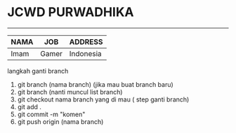 # JCWD PURWADHIKA
---

| NAMA | JOB | ADDRESS |
---------|--------|-------
| Imam | Gamer | Indonesia |

langkah ganti branch
1. git branch (nama branch) (jika mau buat branch baru)
2. git branch (nanti muncul list branch)
3. git checkout nama branch yang di mau ( step ganti branch)
4. git add .
5. git commit -m "komen"
6. git push origin (nama branch)

